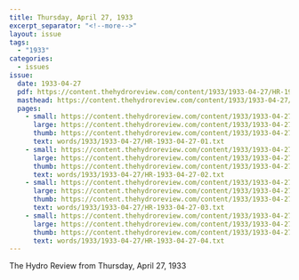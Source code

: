 ```yaml
---
title: Thursday, April 27, 1933
excerpt_separator: "<!--more-->"
layout: issue
tags:
  - "1933"
categories:
  - issues
issue:
  date: 1933-04-27
  pdf: https://content.thehydroreview.com/content/1933/1933-04-27/HR-1933-04-27.pdf
  masthead: https://content.thehydroreview.com/content/1933/1933-04-27/masthead/HR-1933-04-27.jpg
  pages:
    - small: https://content.thehydroreview.com/content/1933/1933-04-27/small/HR-1933-04-27-01.jpg
      large: https://content.thehydroreview.com/content/1933/1933-04-27/large/HR-1933-04-27-01.jpg
      thumb: https://content.thehydroreview.com/content/1933/1933-04-27/thumbnails/HR-1933-04-27-01.jpg
      text: words/1933/1933-04-27/HR-1933-04-27-01.txt
    - small: https://content.thehydroreview.com/content/1933/1933-04-27/small/HR-1933-04-27-02.jpg
      large: https://content.thehydroreview.com/content/1933/1933-04-27/large/HR-1933-04-27-02.jpg
      thumb: https://content.thehydroreview.com/content/1933/1933-04-27/thumbnails/HR-1933-04-27-02.jpg
      text: words/1933/1933-04-27/HR-1933-04-27-02.txt
    - small: https://content.thehydroreview.com/content/1933/1933-04-27/small/HR-1933-04-27-03.jpg
      large: https://content.thehydroreview.com/content/1933/1933-04-27/large/HR-1933-04-27-03.jpg
      thumb: https://content.thehydroreview.com/content/1933/1933-04-27/thumbnails/HR-1933-04-27-03.jpg
      text: words/1933/1933-04-27/HR-1933-04-27-03.txt
    - small: https://content.thehydroreview.com/content/1933/1933-04-27/small/HR-1933-04-27-04.jpg
      large: https://content.thehydroreview.com/content/1933/1933-04-27/large/HR-1933-04-27-04.jpg
      thumb: https://content.thehydroreview.com/content/1933/1933-04-27/thumbnails/HR-1933-04-27-04.jpg
      text: words/1933/1933-04-27/HR-1933-04-27-04.txt
---
```


The Hydro Review from Thursday, April 27, 1933

<!--more-->

